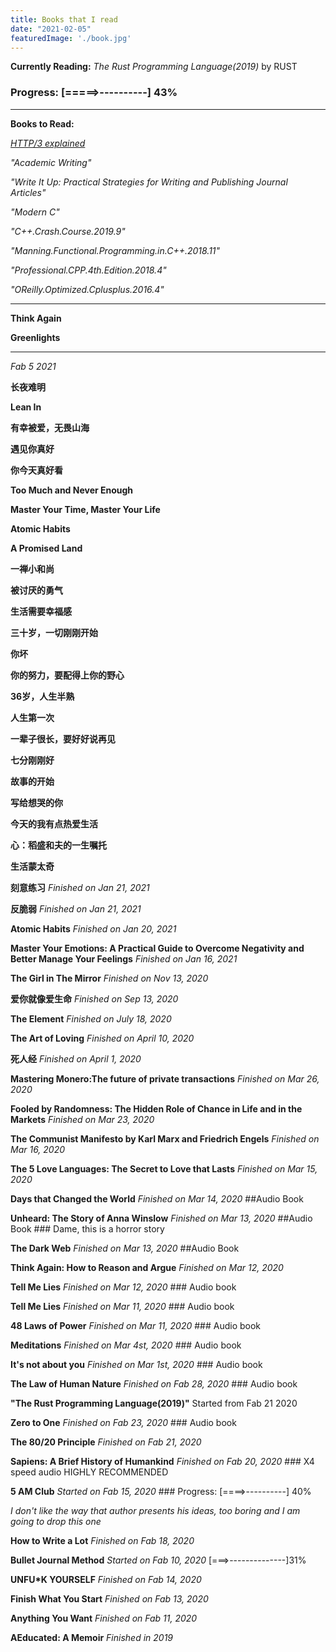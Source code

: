 ```yaml
---
title: Books that I read
date: "2021-02-05"
featuredImage: './book.jpg'
---
```


**Currently Reading:** *The Rust Programming Language(2019)* by RUST

### Progress: [=====>----------] 43%

---

**Books to Read:** 

*[HTTP/3 explained](https://http3-explained.haxx.se/en)*

*"Academic Writing"* 

*"Write It Up: Practical Strategies for Writing and Publishing Journal Articles"*

*"Modern C"*

*"C++.Crash.Course.2019.9"*

*"Manning.Functional.Programming.in.C++.2018.11"*

*"Professional.CPP.4th.Edition.2018.4"*

*"OReilly.Optimized.Cplusplus.2016.4"*

***

**Think Again**

**Greenlights**

---

*Fab 5 2021*

**长夜难明**

**Lean In**

**有幸被爱，无畏山海**

**遇见你真好**

**你今天真好看**

**Too Much and Never Enough**

**Master Your Time, Master Your Life**

**Atomic Habits**

**A Promised Land**

**一禅小和尚**

**被讨厌的勇气**

**生活需要幸福感**

**三十岁，一切刚刚开始**

**你坏**

**你的努力，要配得上你的野心**

**36岁，人生半熟**

**人生第一次**

**一辈子很长，要好好说再见**

**七分刚刚好**

**故事的开始**

**写给想哭的你**

**今天的我有点热爱生活**

**心：稻盛和夫的一生嘱托**

**生活蒙太奇**

**刻意练习** *Finished on Jan 21, 2021*

**反脆弱** *Finished on Jan 21, 2021*

**Atomic Habits** *Finished on Jan 20, 2021*

**Master Your Emotions: A Practical Guide to Overcome Negativity and Better Manage Your Feelings** *Finished on Jan 16, 2021*

**The Girl in The Mirror** *Finished on Nov 13, 2020*

**爱你就像爱生命** *Finished on Sep 13, 2020*

**The Element** *Finished on July 18, 2020*

**The Art of Loving** *Finished on April 10, 2020*

**死人经** *Finished on April 1, 2020*

**Mastering Monero:The future of private transactions** *Finished on Mar 26, 2020*

**Fooled by Randomness: The Hidden Role of Chance in Life and in the Markets** *Finished on Mar 23, 2020*

**The Communist Manifesto by Karl Marx and Friedrich Engels** *Finished on Mar 16, 2020*

**The 5 Love Languages: The Secret to Love that Lasts** *Finished on Mar 15, 2020*

**Days that Changed the World** *Finished on Mar 14, 2020* ##Audio Book

**Unheard: The Story of Anna Winslow** *Finished on Mar 13, 2020* ##Audio Book  ### Dame, this is a horror story

**The Dark Web** *Finished on Mar 13, 2020* ##Audio Book

**Think Again: How to Reason and Argue** *Finished on Mar 12, 2020*

**Tell Me Lies** *Finished on Mar 12, 2020* ### Audio book

**Tell Me Lies** *Finished on Mar 11, 2020* ### Audio book

**48 Laws of Power** *Finished on Mar 11, 2020* ### Audio book 

**Meditations** *Finished on Mar 4st, 2020* ### Audio book 

**It's not about you** *Finished on Mar 1st, 2020* ### Audio book 

**The Law of Human Nature** *Finished on Fab 28, 2020* ### Audio book 

**"The Rust Programming Language(2019)"** Started from Fab 21 2020

**Zero to One** *Finished on Fab 23, 2020* ### Audio book 

**The 80/20 Principle** *Finished on Fab 21, 2020*

**Sapiens: A Brief History of Humankind** *Finished on Fab 20, 2020* ### X4 speed audio HIGHLY RECOMMENDED

**5 AM Club** *Started on Fab 15, 2020* ### Progress: [====>----------] 40%

*I don't like the way that author presents his ideas, too boring and I am going to drop this one*

**How to Write a Lot** *Finished on Fab 18, 2020*

**Bullet Journal Method** *Started on Fab 10, 2020* [===>--------------]31%

**UNFU*K YOURSELF** *Finished on Fab 14, 2020*

**Finish What You Start** *Finished on Fab 13, 2020*

**Anything You Want** *Finished on Fab 11, 2020*

**AEducated: A Memoir** *Finished in 2019*